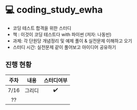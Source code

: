 # 💻 coding_study_ewha

* 코딩 테스트 합격을 위한 스터디
* 책 : 이것이 코딩 테스트다 with 파이썬 (저자: 나동빈)
* 과제: 각 단원당 개념정리 및 예제 풀이 & 실전문제 이해하고 오기
* 스터디 시간: 실전문제 같이 풀어보고 아이디어 공유하기

## 진행 현황

|주차|내용|스터디여부|
|:---:|:------:|:---:|
|7/16|그리디|✔️|
|??|||
